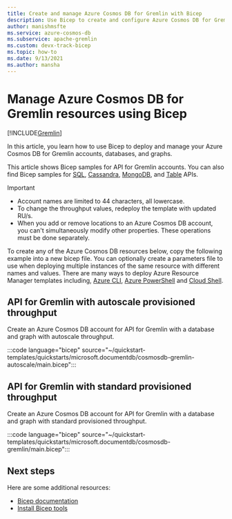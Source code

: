```yaml
---
title: Create and manage Azure Cosmos DB for Gremlin with Bicep
description: Use Bicep to create and configure Azure Cosmos DB for Gremlin.
author: manishmsfte
ms.service: azure-cosmos-db
ms.subservice: apache-gremlin
ms.custom: devx-track-bicep
ms.topic: how-to
ms.date: 9/13/2021
ms.author: mansha
---
```


# Manage Azure Cosmos DB for Gremlin resources using Bicep

[!INCLUDE[Gremlin](../includes/appliesto-gremlin.md)]

In this article, you learn how to use Bicep to deploy and manage your Azure Cosmos DB for Gremlin accounts, databases, and graphs.

This article shows Bicep samples for API for Gremlin accounts. You can also find Bicep samples for [SQL](../sql/manage-with-bicep.md), [Cassandra](../cassandra/manage-with-bicep.md), [MongoDB](../mongodb/manage-with-bicep.md), and [Table](../table/manage-with-bicep.md) APIs.

> [!IMPORTANT]
>
> * Account names are limited to 44 characters, all lowercase.
> * To change the throughput values, redeploy the template with updated RU/s.
> * When you add or remove locations to an Azure Cosmos DB account, you can't simultaneously modify other properties. These operations must be done separately.

To create any of the Azure Cosmos DB resources below, copy the following example into a new bicep file. You can optionally create a parameters file to use when deploying multiple instances of the same resource with different names and values. There are many ways to deploy Azure Resource Manager templates including, [Azure CLI](/azure/azure-resource-manager/bicep/deploy-cli), [Azure PowerShell](/azure/azure-resource-manager/bicep/deploy-powershell) and [Cloud Shell](/azure/azure-resource-manager/bicep/deploy-cloud-shell).

<a id="create-autoscale"></a>

## API for Gremlin with autoscale provisioned throughput

Create an Azure Cosmos DB account for API for Gremlin with a database and graph with autoscale throughput.

:::code language="bicep" source="~/quickstart-templates/quickstarts/microsoft.documentdb/cosmosdb-gremlin-autoscale/main.bicep":::

<a id="create-manual"></a>

## API for Gremlin with standard provisioned throughput

Create an Azure Cosmos DB account for API for Gremlin with a database and graph with standard provisioned throughput.

:::code language="bicep" source="~/quickstart-templates/quickstarts/microsoft.documentdb/cosmosdb-gremlin/main.bicep":::

## Next steps

Here are some additional resources:

* [Bicep documentation](/azure/azure-resource-manager/bicep/)
* [Install Bicep tools](/azure/azure-resource-manager/bicep/install)
